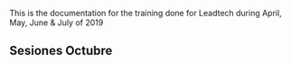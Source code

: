 This is the documentation for the training done for Leadtech during April, May, June & July of 2019

## Sesiones Octubre 

